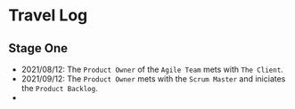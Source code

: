 # Travel Log

## Stage One
- 2021/08/12: The `Product Owner` of the `Agile Team` mets with `The Client`.
- 2021/09/12: The `Product Owner` mets with the `Scrum Master` and iniciates the `Product Backlog`.
- 
